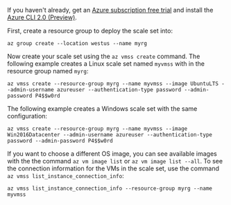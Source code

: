 If you haven't already, get an [Azure subscription free trial](https://azure.microsoft.com/pricing/free-trial/) and install the [Azure CLI 2.0 (Preview)](https://docs.microsoft.com/cli/azure/install-az-cli2).

First, create a resource group to deploy the scale set into:

```azcli
az group create --location westus --name myrg
```

Now create your scale set using the `az vmss create` command. The following example creates a Linux scale set named `myvmss` with in the resource group named `myrg`:

```azcli
az vmss create --resource-group myrg --name myvmss --image UbuntuLTS --admin-username azureuser --authentication-type password --admin-password P4$$w0rd
```

The following example creates a Windows scale set with the same configuration:

```azcli
az vmss create --resource-group myrg --name myvmss --image Win2016Datacenter --admin-username azureuser --authentication-type password --admin-password P4$$w0rd
```

If you want to choose a different OS image, you can see available images with the the command `az vm image list` or `az vm image list --all`. To see the connection information for the VMs in the scale set, use the command `az vmss list_instance_connection_info`:

```azcli
az vmss list_instance_connection_info --resource-group myrg --name myvmss
```